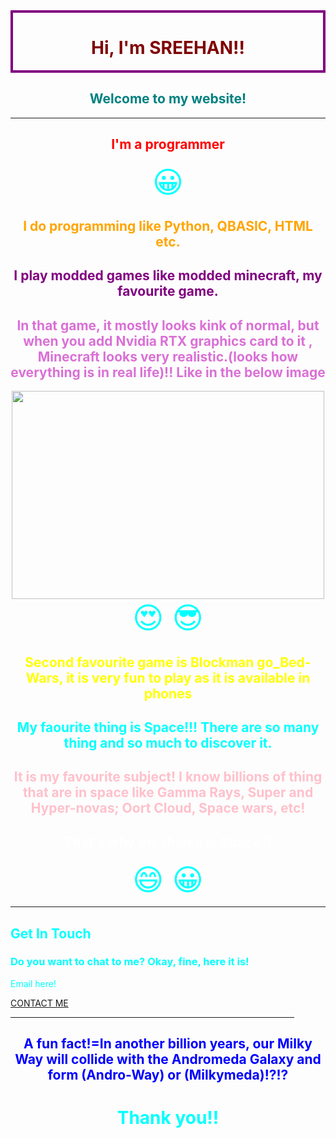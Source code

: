 <html>           
<head>
   
<link rel = "icon" href = 
       "ok.jpeg">
</head>
<body style= "background-repeat: no-repeat;background-size: 100% 100%" background="hd.jpg" text="#00ffff">
<div style="border: 4px solid purple"> <h1 align="center"> <span style="color:maroon"> Hi, I'm SREEHAN!! </span> </h1> </div>
<span style ="color:teal"> <h2> <center> Welcome to my website! </center> </h2> </span>

<hr size="10">
<h2 align="center"> <span style="color:red"> I'm a programmer </span> </h2><center> <font size ="12"> &#128512;</font></h2>
<h2> <center> <span style="color:orange"> I do programming like Python, QBASIC, HTML etc. </span> </h2> </center>
<p>
<h2> <center> <span style="color:purple">I play modded games like modded minecraft, my favourite game. </span> </center> </h2>
<h2> <center> <span style="color:orchid"> In that game, it mostly looks kink of normal, but when you add Nvidia RTX graphics card to it , Minecraft looks very realistic.(looks how everything is in real life)!! Like in the below image </span> </center> </h2>
<center> <img src="[realminecraft](https://user-images.githubusercontent.com/95343927/145185630-27d4bd74-1286-4928-beaa-294503f7126e.jpg)" width="500" height="333"> </center>
<center> <font size="12"> &#128525 &#128526 </font> </center>
<h2> <center> <span style="color:yellow"> Second favourite game is Blockman go_Bed-Wars, it is very fun to play as it is available in phones </span> </center> </h2>
<p>
<h2> <center> My faourite thing is Space!!! There are so many thing and so much to discover it. </center> </h2>
<h2> <center> <span style="color:pink"> It is my favourite subject! I know billions of thing that are in space like Gamma Rays, Super and Hyper-novas; Oort Cloud, Space wars, etc! </span> </center> </h2>
<h2> <center> <span style="color:white"> That's why the theme is Space  !! </span> </center> </h2> <center> <font size="9">&#128516 &#128512; </font> </center>
<hr noshade size="9"
<center> <div class="contact-me">
            <h2>Get In Touch</h2>                                                                                                                                       
            <h3 class="contact-title">Do you want to chat to me? Okay, fine, here it is!</h3>
            <p class="contact-message">Email here!</p>
            <a class="btn" href="mailto:asreehan@outlook.com">CONTACT ME</a> 
          </div>
          </div> </center>
<hr align="center" size="6" width="90%" Color="yellow">
 <span style="color:blue"> <h2> <center> A fun fact!=In another billion years, our Milky Way will collide with the Andromeda Galaxy and form (Andro-Way) or (Milkymeda)!?!? </center> </h2> </span> 
<h1 align="center"> Thank you!! </h1>
</body>
</html>      
 
